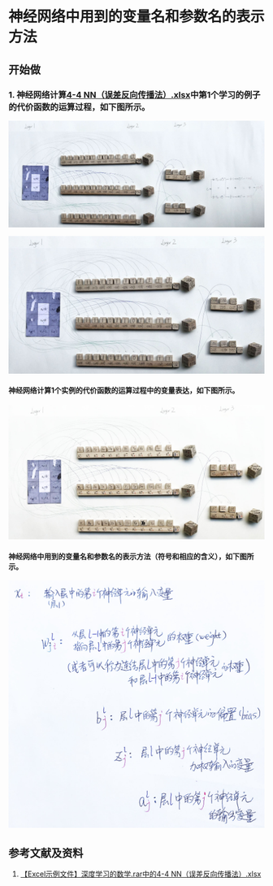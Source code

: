 # 神经网络中用到的变量名和参数名的表示方法

## 开始做

### 1. 神经网络计算[4-4 NN（误差反向传播法）.xlsx](http://www.ituring.com.cn/book/2593)中第1个学习的例子的代价函数的运算过程，如下图所示。

![](/images/体验神经网络中的数学原理/神经网络中用到的变量名和参数名的表示方法/1a0000.jpg)

![](/images/体验神经网络中的数学原理/神经网络中用到的变量名和参数名的表示方法/1a000.jpg)

#### 神经网络计算1个实例的代价函数的运算过程中的变量表达，如下图所示。

![](/images/体验神经网络中的数学原理/神经网络中用到的变量名和参数名的表示方法/1a1.jpg)

#### 神经网络中用到的变量名和参数名的表示方法（符号和相应的含义），如下图所示。

![](/images/体验神经网络中的数学原理/神经网络中用到的变量名和参数名的表示方法/1a2.jpg)

## 参考文献及资料

1. [【Excel示例文件】深度学习的数学.rar中的4-4 NN（误差反向传播法）.xlsx](http://www.ituring.com.cn/book/2593)